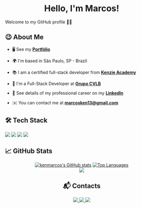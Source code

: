 <h1 align="center">
  Hello, I'm Marcos! 
</h1>
<div>
  <p>
    Welcome to my GitHub profile 👨‍💻
  </p>
</div>

## 😉 About Me

- 🖥️ See my **[Portfólio](https://marcos-website.vercel.app)**

- 🌍 I'm based in São Paulo, SP - Brazil
  
- 📚 I am a certified full-stack developer from **[Kenzie Academy](https://kenzie.com.br/)**

- 🔭 I'm a Full-Stack Developer at **[Grupo CVLB](https://www.linkedin.com/company/grupo-cvlb/)**
  
- 💼 See details of my professional career on my **[LinkedIn](https://www.linkedin.com.br/in/marcos-kuribayashi)**

- ✉️ You can contact me at **[marcosken13@gmail.com](mailto:marcosken13@gmail.com)**


## 🛠️ Tech Stack

<img src="https://skillicons.dev/icons?i=html,css,javascript,typescript,react,nextjs,redux" />

<img src="https://skillicons.dev/icons?i=styledcomponents,sass,tailwind,bootstrap" />

<img src="https://skillicons.dev/icons?i=nodejs,express,postgres,mongodb,prisma" />

<img src="https://skillicons.dev/icons?i=git,jest,figma,vscode" />

## 📈 GitHub Stats

<div align="center">
  <a href="http://www.github.com/kenmarcos"><img src="https://github-readme-stats.vercel.app/api?username=kenmarcos&show_icons=true&hide=&count_private=true&title_color=0891b2&text_color=ffffff&icon_color=0891b2&bg_color=1c1917&hide_border=true&show_icons=true" alt="kenmarcos's GitHub stats" /></a>
<a href="https://github.com/kenmarcos" align="left"><img src="https://github-readme-stats.vercel.app/api/top-langs/?username=kenmarcos&layout=compact&langs_count=10&title_color=0891b2&text_color=ffffff&icon_color=0891b2&bg_color=1c1917&hide_border=true&locale=en&custom_title=Top%20%Languages" alt="Top Languages" /></a>
</div>

<div align="center">
<img align="center" src="https://github-readme-activity-graph.vercel.app/graph?username=kenmarcos&theme=tokyo-night&hide_border=true&show_icons=true&custom_title=Contribution%20Chart" />
<div>

## 📬 Contacts
<div>
  <a href="https://www.linkedin.com/in/marcos-kuribayashi" target="_blank"><img src="https://img.shields.io/badge/-LinkedIn-%230077B5?style=flat&logo=linkedin&logoColor=white" target="_blank" />   
  <a href = "mailto:marcosken13@gmail.com"><img src="https://img.shields.io/badge/Gmail-D14836?style=flat&logo=gmail&logoColor=white" target="_blank" />
  <a href="https://gitlab.com/kenmarcos" target="_blank"><img src="https://img.shields.io/badge/GitLab-330F63?style=flat&logo=gitlab&logoColor=white" target="_blank" /> 
</div>
